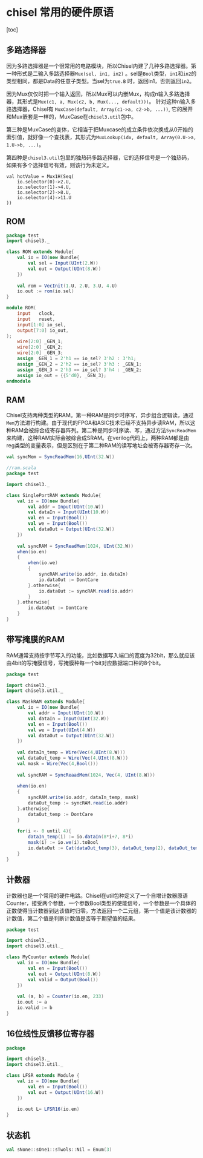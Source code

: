 # chisel 常用的硬件原语

[toc]

## 多路选择器

​	因为多路选择器是一个很常用的电路模块，所以Chisel内建了几种多路选择器。第一种形式是二输入多路选择器`Mux(sel, in1, in2)` 。sel是`Bool`类型，`in1`和`in2`的类型相同，都是Data的任意子类型。当sel为`true.B` 时，返回in1，否则返回`in2`。

​	因为Mux仅仅时把一个输入返回，所以Mux可以内嵌Mux，构成n输入多路选择器，其形式是`Mux(c1, a, Mux(c2, b, Mux(..., default)))`。 针对这种n输入多路选择器，Chisel有 `MuxCase(default, Array(c1->a, c2->b, ...))`, 它的展开和Mux嵌套是一样的，MuxCase在`chisel3.util`包中。

​	第三种是MuxCase的变体，它相当于把Muxcase的成立条件依次换成从0开始的索引值，就好像一个查找表，其形式为`MuxLookup(idx, default, Array(0.U->a, 1.U->b, ...)`。

​	第四种是`chisel3.util`包里的独热码多路选择器，它的选择信号是一个独热码，如果有多个选择信号有效，则该行为未定义。

```
val hotValue = Mux1H(Seq(
	io.selector(0)->2.U,
	io.selector(1)->4.U,
	io.selector(2)->8.U,
	io.selector(4)->11.U
))
```

## ROM

```scala
package test
import chisel3._

class ROM extends Module{
    val io = IO(new Bundle{
        val sel = Input(UInt(2.W))
        val out = Output(UInt(8.W))
    })
    
    val rom = VecInit(1.U, 2.U, 3.U, 4.U)
    io.out := rom(io.sel)
}
```

```verilog
module ROM(
	input 	clock,
    input 	reset,
    input[1:0] io_sel,
    output[7:0] io_out,
);
    wire[2:0] _GEN_1;
    wire[2:0] _GEN_2;
    wire[2:0] _GEN_3;
    assign _GEN_1 = 2'h1 == io_sel? 3'h2 : 3'h1;
    assign _GEN_2 = 2'h2 == io_sel? 3'h3 : _GEN_1;
    assign _GEN_3 = 2'h3 == io_sel? 3'h4 : _GEN_2;
    assign io_out = {{5'd0}, _GEN_3};
endmodule
```

## RAM

​	Chisel支持两种类型的RAM。第一种RAM是同步时序写，异步组合逻辑读，通过`Mem`方法进行构建。由于现代的FPGA和ASIC技术已经不支持异步读RAM，所以这种RAM会被综合成寄存器阵列。第二种是同步时序读、写，通过方法`SyncReadMem`来构建，这种RAM实际会被综合成SRAM。在verilog代码上，两种RAM都是由reg类型的变量表示，但是区别在于第二种RAM的读写地址会被寄存器寄存一次。

```scala
val syncMem = SyncReadMem(16,UInt(32.W))
```

```scala
//ram.scala
package test

import chisel3._

class SinglePortRAM extends Module{
    val io = IO(new Bundle{
        val addr = Input(UInt(10.W))
        val dataIn = Input(UInt(10.W))
        val en = Input(Bool())
        val we = Input(Bool())
        val dataOut = Output(UInt(32.W))
    })
    
    val syncRAM = SyncReadMem(1024, UInt(32.W))
    when(io.en)
    {
        when(io.we)
        {
            syncRAM.write(io.addr, io.dataIn)
            io.dataOut := DontCare
		}.otherwise{
            io.dataOut := syncRAM.read(io.addr)
        }
    }.otherwise{
        io.dataOut := DontCare
    }
}
```

## 带写掩膜的RAM

​	RAM通常支持按字节写入的功能，比如数据写入端口的宽度为32bit，那么就应该由4bit的写掩膜信号，写掩膜种每一个bit对应数据端口种的8个bit。

```scala
package test

import chisel3._
import chisel3.util._

class MaskRAM extends Module{
    val io = IO(new Bundle{
     	val addr = Input(UInt(10.W))
        val dataIn = Input(UInt(32.W))
        val en = Input(Bool())
        val we = Input(UInt(4.W))
        val dataOut = Output(UInt(32.W))
    })
    
    val dataIn_temp = Wire(Vec(4,UInt(8.W)))
    val dataOut_temp = Wire(Vec(4,UInt(8.W)))
    val mask = Wire(Vec(4,Bool()))
    
    val syncRAM = SyncReaadMem(1024, Vec(4, UInt(8.W)))
    
    when(io.en)
    {
        syncRAM.write(io.addr, dataIn_temp, mask)
        dataOut_temp := syncRAM.read(io.addr)
    }.otherwise{
        dataOut_temp := DontCare
    }
    
    for(i <- 0 until 4){
        dataIn_temp(i) := io.dataIn(8*i+7, 8*i)
        mask(i) := io.we(i).toBool
        io.dataOut := Cat(dataOut_temp(3), dataOut_temp(2), dataOut_temp(1), dataOut_temp(0))
    }
}
```

## 计数器

​	计数器也是一个常用的硬件电路。Chisel在util包种定义了一个自增计数器原语Counter，接受两个参数，一个参数Bool类型的使能信号，一个参数是一个具体的正数使得当计数器到达该值时归零。方法返回一个二元组，第一个值是该计数器的计数值，第二个值是判断计数值是否等于期望值的结果。

```scala
package test

import chisel3._
import chisel3.util._

class MyCounter extends Module{
    val io = IO(new Bundle{
        val en = Input(Bool())
        val out = Output(UInt(8.W))
        val valid = Output(Bool())
    })
    
    val (a, b) = Counter(io.en, 233)
    io.out := a
    io.valid := b
}
```

## 16位线性反馈移位寄存器

```scala
package 

import chisel3._
import chisel3.util._

class LFSR extends Module {
    val io = IO(new Bundle{
        val en = Input(Bool())
        val out = Output(UInt(16.W))
    })
    
    io.out L= LFSR16(io.en)
}
```

## 状态机

```scala
val sNone::sOne1::sTwols::Nil = Enum(3)
```

